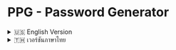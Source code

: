 # PPG - Password Generator

<details>
<summary>🇺🇸 English Version</summary>
A simple educational program that demonstrates password generation algorithms using pattern-based number transformation.

## What it does
- Takes a 4-digit input as a seed
- Applies mathematical transformation algorithms
- Generates a secure numeric output for password creation

## Features
- **Simple Input**: Just enter any 4-digit number
- **Deterministic Output**: Same input always produces same result
- **Educational Purpose**: Perfect for understanding password generation concepts
- **Lightweight**: Minimal dependencies and fast execution

## How to Use
1. Run the program
2. Enter a 4-digit number when prompted
3. The program will generate a processed number
4. Use the output as part of your password creation process

## Educational Value
This project helps students understand:
- **Algorithm Design**: How mathematical operations can transform data
- **Deterministic Systems**: Consistent input-output relationships  
- **Password Security Concepts**: Basic principles of password generation
- **Programming Fundamentals**: Input handling and number manipulation

## Use Cases
- Learning about password generation algorithms
- Understanding deterministic number transformation
- Educational demonstrations in programming courses
- Basic cryptographic concept exploration

## Important Notes
- This is a **learning tool** designed for educational purposes
- For production password needs, use established password managers
- The algorithm is intentionally simple for educational clarity

## License
Please refer to the LICENSE file for usage terms and conditions.

## Contributing
Feel free to submit issues and enhancement requests to help improve this educational tool.
</details>

<details>
<summary>🇹🇭 เวอร์ชันภาษาไทย</summary>
โปรแกรมสำหรับการศึกษาที่แสดงให้เห็นถึงอัลกอริทึมการสร้างรหัสผ่านผ่านการแปลงตัวเลขแบบมีรูปแบบ

## การทำงาน
- รับข้อมูลตัวเลข 4 หลักเป็นค่าเริ่มต้น
- ใช้อัลกอริทึมการแปลงทางคณิตศาสตร์
- สร้างผลลัพธ์ตัวเลขที่ปลอดภัยสำหรับการสร้างรหัสผ่าน

## คุณสมบัติ
- **การป้อนข้อมูลง่าย**: เพียงใส่ตัวเลข 4 หลัก
- **ผลลัพธ์คงที่**: ข้อมูลเดิมจะให้ผลลัพธ์เดิมเสมอ
- **วัตถุประสงค์เพื่อการศึกษา**: เหมาะสำหรับเรียนรู้แนวคิดการสร้างรหัสผ่าน
- **ขนาดเล็ก**: มี dependencies น้อยและทำงานเร็ว

## วิธีการใช้งาน
1. เรียกใช้โปรแกรม
2. ใส่ตัวเลข 4 หลักตามที่โปรแกรมขอ
3. โปรแกรมจะสร้างตัวเลขที่ผ่านการประมวลผล
4. นำผลลัพธ์ไปใช้เป็นส่วนหนึ่งของกระบวนการสร้างรหัสผ่าน

## คุณค่าทางการศึกษา
โครงการนี้ช่วยให้นักศึกษาเข้าใจ:
- **การออกแบบอัลกอริทึม**: การใช้การดำเนินการทางคณิตศาสตร์เพื่อแปลงข้อมูล
- **ระบบกำหนดคงที่**: ความสัมพันธ์ระหว่างข้อมูลเข้าและผลลัพธ์ที่สม่ำเสมอ
- **แนวคิดความปลอดภัยของรหัสผ่าน**: หลักการพื้นฐานของการสร้างรหัสผ่าน
- **พื้นฐานการเขียนโปรแกรม**: การจัดการข้อมูลเข้าและการคำนวณตัวเลข

## กรณีการใช้งาน
- เรียนรู้เกี่ยวกับอัลกอริทึมการสร้างรหัสผ่าน
- ทำความเข้าใจการแปลงตัวเลขแบบกำหนดคงที่
- การสาธิตทางการศึกษาในหลักสูตรการเขียนโปรแกรม
- การศึกษาแนวคิดพื้นฐานด้านการเข้ารหัส

## หมายเหตุสำคัญ
- นี่คือ **เครื่องมือการเรียนรู้** ที่ออกแบบมาเพื่อวัตถุประสงค์ทางการศึกษา
- สำหรับความต้องการรหัสผ่านจริง แนะนำให้ใช้ password manager ที่ได้รับการยอมรับ
- อัลกอริทึมนี้เป็นแบบง่ายๆ โดยเจตนาเพื่อความชัดเจนในการศึกษา

## สัญญาอนุญาต
กรุณาอ่านไฟล์ LICENSE สำหรับเงื่อนไขการใช้งานและข้อกำหนด

## การมีส่วนร่วม
ยินดีรับการแจ้งปัญหาและคำขอปรับปรุงเพื่อช่วยพัฒนาเครื่องมือการศึกษานี้

</details>
